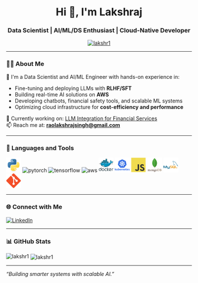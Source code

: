<h1 align="center">Hi 👋, I'm Lakshraj</h1>
<h3 align="center">Data Scientist | AI/ML/DS Enthusiast | Cloud-Native Developer</h3>

<p align="center">
  <a href="https://github.com/ryo-ma/github-profile-trophy">
    <img src="https://github-profile-trophy.vercel.app/?username=lakshr1&theme=gruvbox" alt="lakshr1" />
  </a>
</p>

---

### 👨‍💻 About Me

🚀 I'm a Data Scientist and AI/ML Engineer with hands-on experience in:
- Fine-tuning and deploying LLMs with **RLHF/SFT**
- Building real-time AI solutions on **AWS**
- Developing chatbots, financial safety tools, and scalable ML systems  
- Optimizing cloud infrastructure for **cost-efficiency and performance**

🔭 Currently working on: [LLM Integration for Financial Services](https://github.com/Lakshr1/LLM-Integration-for-Financial-Services)  
📫 Reach me at: **raolakshrajsingh@gmail.com**

---

### 🧰 Languages and Tools

<p align="left">
  <img src="https://raw.githubusercontent.com/devicons/devicon/master/icons/python/python-original.svg" alt="python" width="40" height="40"/> 
  <img src="https://www.vectorlogo.zone/logos/pytorch/pytorch-icon.svg" alt="pytorch" width="40" height="40"/> 
  <img src="https://www.vectorlogo.zone/logos/tensorflow/tensorflow-icon.svg" alt="tensorflow" width="40" height="40"/> 
  <img src="https://raw.githubusercontent.com/devicons/devicon/master/icons/aws/aws-original-wordmark.svg" alt="aws" width="40" height="40"/> 
  <img src="https://raw.githubusercontent.com/devicons/devicon/master/icons/docker/docker-original-wordmark.svg" alt="docker" width="40" height="40"/>
  <img src="https://raw.githubusercontent.com/devicons/devicon/master/icons/kubernetes/kubernetes-plain-wordmark.svg" alt="kubernetes" width="40" height="40"/>
  <img src="https://raw.githubusercontent.com/devicons/devicon/master/icons/javascript/javascript-original.svg" alt="javascript" width="40" height="40"/> 
  <img src="https://raw.githubusercontent.com/devicons/devicon/master/icons/mongodb/mongodb-original-wordmark.svg" alt="mongodb" width="40" height="40"/> 
  <img src="https://raw.githubusercontent.com/devicons/devicon/master/icons/mysql/mysql-original-wordmark.svg" alt="mysql" width="40" height="40"/> 
  <img src="https://raw.githubusercontent.com/devicons/devicon/master/icons/git/git-original.svg" alt="git" width="40" height="40"/>
</p>

---

### 🌐 Connect with Me

<p align="left">
  <a href="https://www.linkedin.com/in/lakshrajr" target="blank">
    <img align="center" src="https://raw.githubusercontent.com/rahuldkjain/github-profile-readme-generator/master/src/images/icons/Social/linked-in-alt.svg" alt="LinkedIn" height="30" width="40" />
  </a>
</p>

---

### 📊 GitHub Stats

<p>
  <img align="left" src="https://github-readme-stats.vercel.app/api/top-langs?username=lakshr1&show_icons=true&locale=en&layout=compact" alt="lakshr1" />
</p>

<p>&nbsp;<img align="center" src="https://github-readme-stats.vercel.app/api?username=lakshr1&show_icons=true&locale=en" alt="lakshr1" /></p>

---

_“Building smarter systems with scalable AI.”_
